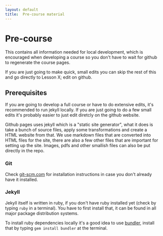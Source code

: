 ```yaml
---
layout: default
title:  Pre-course material
---
```


# Pre-course

This contains all information needed for local development, which is
encouraged when developing a course so you don't have to wait for github to
regenerate the course pages.

If you are just going to make quick, small edits you can skip the rest of this
and go directly to Lesson X; edit on github.

## Prerequisites

If you are going to develop a full course or have to do extensive edits, it's
recommended to run jekyll locally. If you are just going to do a few small
edits it's probably easier to just edit diretcly on the github website.

Github pages uses jekyll which is a "static site generator", what it does is
take a bunch of source files, apply some transformations and create a HTML
website from that. We use markdown files that are converted into HTML files
for the site, there are also a few other files that are important for setting
up the site. Images, pdfs and other smallish files can also be put directly in
the repo.


### Git

Check [git-scm.com](https://git-scm.com/) for installation instructions in
case you don't already have it installed.


### Jekyll

Jekyll itself is written in ruby, if you don't have ruby installed yet (check
by typing `ruby` in a terminal). You have to first install that, it can be
found in all major package distribution systems.

To install ruby dependencies locally it's a good idea to use
[bundler](http://bundler.io/), install that by typing `gem install bundler` at
the terminal.
